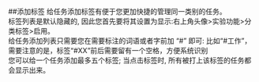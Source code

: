 ##添加标签
给任务添加标签有便于您更加快捷的管理同一类别的任务。
<br/>标签列表是默认隐藏的, 因此您首先要将其设置为显示:右上角头像>实验功能>分类标签>启用。
<br/>给任务添加列表只需要您在需要标注的词语或者字前加 “#” 即可: 比如“#工作”，需要注意的是，标签“#XX”前后需要留有一个空格，方便系统识别
<br/>您可以给一个任务添加最多五个标签; 当点击标签时, 所有被打上该标签的任务都会显示出来。